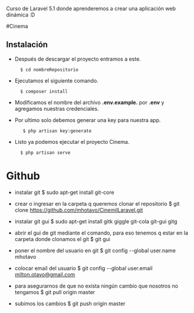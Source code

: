 Curso de Laravel 5.1 donde aprenderemos a crear una aplicación web dinámica :D

#Cinema

## Instalación

+ Después de descargar el proyecto entramos a este.

        $ cd nombreRepositorio

+ Ejecutamos el siguiente comando.

        $ composer install
    
+ Modificamos el nombre del archivo __.env.example.__ por __.env__ y agregamos nuestras credenciales.


+ Por ultimo solo debemos generar una key para nuestra app.

         $ php artisan key:generate

+ Listo ya podemos ejecutar el proyecto Cinema.

        $ php artisan serve


# Github
  
+ instalar git
	$ sudo apt-get install git-core

+ crear o ingresar en la carpeta q queremos clonar el repositorio
	$ git clone https://github.com/mhotavo/CinemilLaravel.git

+ instalar git gui
	$ sudo apt-get install gitk giggle git-cola git-gui gitg

+ abrir el gui de git mediante el comando, para eso tenemos q estar en la carpeta donde clonamos el git
	$ git gui

+ poner el nombre del usuario en git
	$ git config --global user.name mhotavo

+ colocar email del usuario
	$ git config --global user.email milton.otavo@gmail.com

+ para asegurarnos de que no exista ningún cambio que nosotros no tengamos
	$ git pull origin master

+ subimos los cambios
	$ git push origin master



